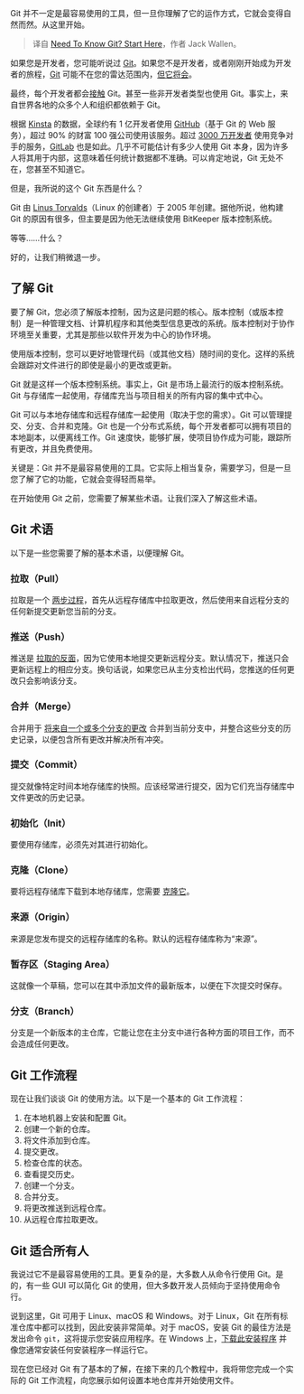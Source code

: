 
<!--
title: 从这里开始了解Git
cover: https://cdn.thenewstack.io/media/2024/08/9dcdffe9-git.png
-->

Git 并不一定是最容易使用的工具，但一旦你理解了它的运作方式，它就会变得自然而然。从这里开始。

> 译自 [Need To Know Git? Start Here](https://thenewstack.io/need-to-know-git-start-here/)，作者 Jack Wallen。

如果您是开发者，您可能听说过 [Git](https://git-scm.com/)。如果您不是开发者，或者刚刚开始成为开发者的旅程，[Git](https://thenewstack.io/developers-want-pragmatic-gitops-and-better-cd-tools/) 可能不在您的雷达范围内，[但它将会](https://thenewstack.io/beyond-code-control-git-for-everything/)。

最终，每个开发者都会[接触](https://thenewstack.io/git-is-15-years-old-what-now/) Git。甚至一些非开发者类型也使用 Git。事实上，来自世界各地的众多个人和组织都依赖于 Git。

根据 [Kinsta](https://kinsta.com/blog/github-statistics/) 的数据，全球约有 1 亿开发者使用 [GitHub](https://thenewstack.io/github-models-review-of-microsofts-new-ai-engineer-platform/)（基于 Git 的 Web 服务），超过 90% 的财富 100 强公司使用该服务。超过 [3000 万开发者](https://ir.gitlab.com/) 使用竞争对手的服务，[GitLab](https://about.gitlab.com/?utm_content=inline+mention) 也是如此。几乎不可能估计有多少人使用 Git 本身，因为许多人将其用于内部，这意味着任何统计数据都不准确。可以肯定地说，Git 无处不在，您甚至不知道它。

但是，我所说的这个 Git 东西是什么？

Git 由 [Linus Torvalds](https://thenewstack.io/linus-torvalds-on-security-ai-open-source-and-trust/)（Linux 的创建者）于 2005 年创建。据他所说，他构建 Git 的原因有很多，但主要是因为他无法继续使用 BitKeeper 版本控制系统。

等等……什么？

好的，让我们稍微退一步。

## 了解 Git

要了解 Git，您必须了解版本控制，因为这是问题的核心。版本控制（或版本控制）是一种管理文档、计算机程序和其他类型信息更改的系统。版本控制对于协作环境至关重要，尤其是那些以软件开发为中心的协作环境。

使用版本控制，您可以更好地管理代码（或其他文档）随时间的变化。这样的系统会跟踪对文件进行的即使是最小的更改或更新。

Git 就是这样一个版本控制系统。事实上，Git 是市场上最流行的版本控制系统。Git 与存储库一起使用，存储库充当与项目相关的所有内容的集中式中心。

Git 可以与本地存储库和远程存储库一起使用（取决于您的需求）。Git 可以管理提交、分支、合并和克隆。Git 也是一个分布式系统，每个开发者都可以拥有项目的本地副本，以便离线工作。Git 速度快，能够扩展，使项目协作成为可能，跟踪所有更改，并且免费使用。

关键是：Git 并不是最容易使用的工具。它实际上相当复杂，需要学习，但是一旦您了解了它的功能，它就会变得轻而易举。

在开始使用 Git 之前，您需要了解某些术语。让我们深入了解这些术语。

## Git 术语

以下是一些您需要了解的基本术语，以便理解 Git。

### 拉取（Pull）

拉取是一个 [两步过程](https://thenewstack.io/getting-legit-with-git-and-github-your-first-pull-request/)，首先从远程存储库中拉取更改，然后使用来自远程分支的任何新提交更新您当前的分支。

### 推送（Push）

推送是 [拉取的反面](https://thenewstack.io/push-vs-pull-in-gitops-is-there-really-a-difference/)，因为它使用本地提交更新远程分支。默认情况下，推送只会更新远程上的相应分支。换句话说，如果您已从主分支检出代码，您推送的任何更改只会影响该分支。

### 合并（Merge）

合并用于 [将来自一个或多个分支的更改](https://thenewstack.io/dont-mess-with-the-master-working-with-branches-in-git-and-github/) 合并到当前分支中，并整合这些分支的历史记录，以便包含所有更改并解决所有冲突。

### 提交（Commit）

提交就像特定时间本地存储库的快照。应该经常进行提交，因为它们充当存储库中文件更改的历史记录。

### 初始化（Init）

要使用存储库，必须先对其进行初始化。

### 克隆（Clone）

要将远程存储库下载到本地存储库，您需要 [克隆它](https://thenewstack.io/development-git-clone-a-project/)。

### 来源（Origin）

来源是您发布提交的远程存储库的名称。默认的远程存储库称为“来源”。

### 暂存区（Staging Area）

这就像一个草稿，您可以在其中添加文件的最新版本，以便在下次提交时保存。

### 分支（Branch）

分支是一个新版本的主仓库，它能让您在主分支中进行各种方面的项目工作，而不会造成任何更改。

## Git 工作流程

现在让我们谈谈 Git 的使用方法。以下是一个基本的 Git 工作流程：

1. 在本地机器上安装和配置 Git。
2. 创建一个新的仓库。
3. 将文件添加到仓库。
4. 提交更改。
5. 检查仓库的状态。
6. 查看提交历史。
7. 创建一个分支。
8. 合并分支。
9. 将更改推送到远程仓库。
10. 从远程仓库拉取更改。

## Git 适合所有人

我说过它不是最容易使用的工具。更复杂的是，大多数人从命令行使用 Git。是的，有一些 GUI 可以简化 Git 的使用，但大多数开发人员倾向于坚持使用命令行。

说到这里，Git 可用于 Linux、macOS 和 Windows。对于 Linux，Git 在所有标准仓库中都可以找到，因此安装非常简单。对于 macOS，安装 Git 的最佳方法是发出命令 `git`，这将提示您安装应用程序。在 Windows 上，[下载此安装程序](https://git-scm.com/download/win) 并像您通常安装任何安装程序一样运行它。

现在您已经对 Git 有了基本的了解，在接下来的几个教程中，我将带您完成一个实际的 Git 工作流程，向您展示如何设置本地仓库并开始使用文件。
